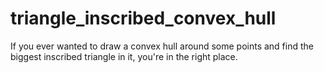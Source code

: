# triangle_inscribed_convex_hull

If you ever wanted to draw a convex hull around some points and find the biggest inscribed triangle in it, you're in the right place.
